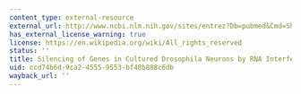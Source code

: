 ```yaml
---
content_type: external-resource
external_url: http://www.ncbi.nlm.nih.gov/sites/entrez?Db=pubmed&Cmd=ShowDetailView&TermToSearch=17646657&ordinalpos=1&itool=EntrezSystem2.PEntrez.Pubmed.Pubmed_ResultsPanel.Pubmed_RVDocSum
has_external_license_warning: true
license: https://en.wikipedia.org/wiki/All_rights_reserved
status: ''
title: Silencing of Genes in Cultured Drosophila Neurons by RNA Interference
uid: ccd74b6d-9ca2-4555-9553-bf48b888c6db
wayback_url: ''
---
```

